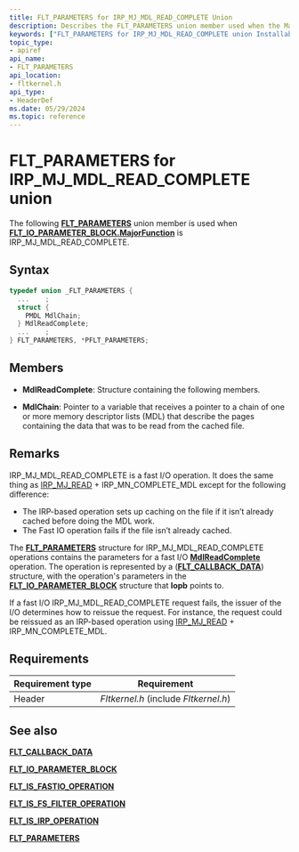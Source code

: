 ```yaml
---
title: FLT_PARAMETERS for IRP_MJ_MDL_READ_COMPLETE Union
description: Describes the FLT_PARAMETERS union member used when the MajorFunction field of the FLT_IO_PARAMETER_BLOCK structure for the operation is IRP_MJ_MDL_READ_COMPLETE.
keywords: ["FLT_PARAMETERS for IRP_MJ_MDL_READ_COMPLETE union Installable File System Drivers", "FLT_PARAMETERS union Installable File System Drivers", "PFLT_PARAMETERS union pointer Installable File System Drivers"]
topic_type:
- apiref
api_name:
- FLT_PARAMETERS
api_location:
- fltkernel.h
api_type:
- HeaderDef
ms.date: 05/29/2024
ms.topic: reference
---
```


# FLT_PARAMETERS for IRP_MJ_MDL_READ_COMPLETE union

The following [**FLT_PARAMETERS**](/windows-hardware/drivers/ddi/fltkernel/ns-fltkernel-_flt_parameters) union member is used when [**FLT_IO_PARAMETER_BLOCK.MajorFunction**](/windows-hardware/drivers/ddi/fltkernel/ns-fltkernel-_flt_io_parameter_block) is IRP_MJ_MDL_READ_COMPLETE.

## Syntax

``` C
typedef union _FLT_PARAMETERS {
  ...    ;
  struct {
    PMDL MdlChain;
  } MdlReadComplete;
  ...    ;
} FLT_PARAMETERS, *PFLT_PARAMETERS;
```

## Members

- **MdlReadComplete**: Structure containing the following members.

- **MdlChain**: Pointer to a variable that receives a pointer to a chain of one or more memory descriptor lists (MDL) that describe the pages containing the data that was to be read from the cached file.

## Remarks

IRP_MJ_MDL_READ_COMPLETE is a fast I/O operation. It does the same thing as [IRP_MJ_READ](irp-mj-read.md) + IRP_MN_COMPLETE_MDL except for the following difference:

- The IRP-based operation sets up caching on the file if it isn’t already cached before doing the MDL work.
- The Fast IO operation fails if the file isn’t already cached.

The [**FLT_PARAMETERS**](/windows-hardware/drivers/ddi/fltkernel/ns-fltkernel-_flt_parameters) structure for IRP_MJ_MDL_READ_COMPLETE operations contains the parameters for a fast I/O [**MdlReadComplete**](/windows-hardware/drivers/ddi/wdm/ns-wdm-_fast_io_dispatch) operation. The operation is represented by a ([**FLT_CALLBACK_DATA**](/windows-hardware/drivers/ddi/fltkernel/ns-fltkernel-_flt_callback_data)) structure, with the operation's parameters in the [**FLT_IO_PARAMETER_BLOCK**](/windows-hardware/drivers/ddi/fltkernel/ns-fltkernel-_flt_io_parameter_block) structure that **Iopb** points to.

If a fast I/O IRP_MJ_MDL_READ_COMPLETE request fails, the issuer of the I/O determines how to reissue the request. For instance, the request could be reissued as an IRP-based operation using [IRP_MJ_READ](irp-mj-read.md) + IRP_MN_COMPLETE_MDL.

## Requirements

| Requirement type | Requirement |
| ---------------- | ----------- |
| Header | *Fltkernel.h* (include *Fltkernel.h*) |

## See also

[**FLT_CALLBACK_DATA**](/windows-hardware/drivers/ddi/fltkernel/ns-fltkernel-_flt_callback_data)

[**FLT_IO_PARAMETER_BLOCK**](/windows-hardware/drivers/ddi/fltkernel/ns-fltkernel-_flt_io_parameter_block)

[**FLT_IS_FASTIO_OPERATION**](/windows-hardware/drivers/ddi/index)

[**FLT_IS_FS_FILTER_OPERATION**](/previous-versions/ff544648(v=vs.85))

[**FLT_IS_IRP_OPERATION**](/previous-versions/ff544654(v=vs.85))

[**FLT_PARAMETERS**](/windows-hardware/drivers/ddi/fltkernel/ns-fltkernel-_flt_parameters)
